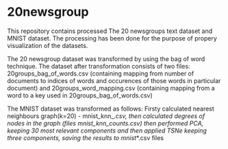 # 20newsgroup

This repository contains processed The 20 newsgroups text dataset and MNIST dataset. The processing has been done 
for the purpose of propery visualization of the datasets.

The 20 newsgroup dataset was transformed by using the bag of word technique. The dataset after transformation consists of
two files: 20groups_bag_of_words.csv (containing mapping from number of documents to indices of words and occurences of those words
in particular document) and 20groups_word_mapping.csv (containing mapping from a word to a key used in 20groups_bag_of_words.csv)

The MNIST dataset was transformed as follows:
Firsty calculated nearest neighbours graph(k=20) - mnist_knn_*.csv, 
then calculated degrees of nodes in the graph (files mnist_knn_*_counts.csv)
then performed PCA, keeping 30 most relevant components and then applied TSNe keeping three components, saving the results
to mnist_*.csv files

